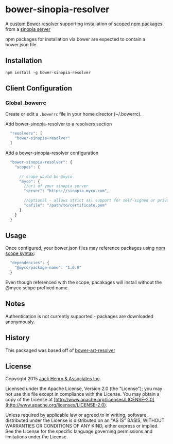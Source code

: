 # bower-sinopia-resolver

A [custom Bower resolver](http://bower.io/docs/pluggable-resolvers/) supporting installation of [scoped npm packages](https://docs.npmjs.com/misc/scope)
from a [sinopia server](https://github.com/rlidwka/sinopia)

npm packages for installation via bower are expected to contain a bower.json file.

## Installation

    npm install -g bower-sinopia-resolver

## Client Configuration

### Global .bowerrc

Create or edit a `.bowerrc` file in your home director (~/.bowerrc).

Add bower-sinopia-resolver to a resolvers section

```Javascript
  "resolvers": [
    "bower-sinopia-resolver"
  ]
```

Add a bower-sinopia-resolver configuration

```Javascript
  "bower-sinopia-resolver": {
    "scopes": {
      
      // scope would be @myco
      "myco": { 
        //uri of your sinopia server 
        "server": "https://sinopia.myco.com",
        
        //optional - allows strict ssl support for self-signed or private certificates
        "cafile": "/path/to/certificate.pem"
      }
    }
  }
```

## Usage

Once configured, your bower.json files may reference packages using [npm scope syntax](https://docs.npmjs.com/misc/scope):

```JavaScript
  "dependencies": {
    "@myco/package-name": "1.0.0"
  }
```

Even though referenced with the scope, pacakages will install without the @myco scope prefixed name.

## Notes

Authentication is not currently supported - packages are downloaded anonymously.

## History

This packaged was based off of [bower-art-resolver](https://github.com/JFrogDev/bower-art-resolver)

## License

Copyright 2015 [Jack Henry & Associates Inc](https://www.jackhenry.com/).

Licensed under the Apache License, Version 2.0 (the "License"); you may not use this file except in compliance with the License. You may obtain a copy of the License at [http://www.apache.org/licenses/LICENSE-2.0](http://www.apache.org/licenses/LICENSE-2.0).

Unless required by applicable law or agreed to in writing, software distributed under the License is distributed on an "AS IS" BASIS, WITHOUT WARRANTIES OR CONDITIONS OF ANY KIND, either express or implied. See the License for the specific language governing permissions and limitations under the License.
